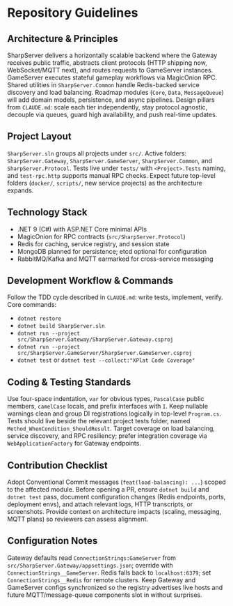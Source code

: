 # Repository Guidelines

## Architecture & Principles
SharpServer delivers a horizontally scalable backend where the Gateway receives public traffic, abstracts client protocols (HTTP shipping now, WebSocket/MQTT next), and routes requests to GameServer instances. GameServer executes stateful gameplay workflows via MagicOnion RPC. Shared utilities in `SharpServer.Common` handle Redis-backed service discovery and load balancing. Roadmap modules (`Core`, `Data`, `MessageQueue`) will add domain models, persistence, and async pipelines. Design pillars from `CLAUDE.md`: scale each tier independently, stay protocol agnostic, decouple via queues, guard high availability, and push real-time updates.

## Project Layout
`SharpServer.sln` groups all projects under `src/`. Active folders: `SharpServer.Gateway`, `SharpServer.GameServer`, `SharpServer.Common`, and `SharpServer.Protocol`. Tests live under `tests/` with `<Project>.Tests` naming, and `test-rpc.http` supports manual RPC checks. Expect future top-level folders (`docker/`, `scripts/`, new service projects) as the architecture expands.

## Technology Stack
- .NET 9 (C#) with ASP.NET Core minimal APIs
- MagicOnion for RPC contracts (`src/SharpServer.Protocol`)
- Redis for caching, service registry, and session state
- MongoDB planned for persistence; etcd optional for configuration
- RabbitMQ/Kafka and MQTT earmarked for cross-service messaging

## Development Workflow & Commands
Follow the TDD cycle described in `CLAUDE.md`: write tests, implement, verify. Core commands:
- `dotnet restore`
- `dotnet build SharpServer.sln`
- `dotnet run --project src/SharpServer.Gateway/SharpServer.Gateway.csproj`
- `dotnet run --project src/SharpServer.GameServer/SharpServer.GameServer.csproj`
- `dotnet test` or `dotnet test --collect:"XPlat Code Coverage"`

## Coding & Testing Standards
Use four-space indentation, `var` for obvious types, `PascalCase` public members, `camelCase` locals, and prefix interfaces with `I`. Keep nullable warnings clean and group DI registrations logically in top-level `Program.cs`. Tests should live beside the relevant project tests folder, named `Method_WhenCondition_ShouldResult`. Target coverage on load balancing, service discovery, and RPC resiliency; prefer integration coverage via `WebApplicationFactory` for Gateway endpoints.

## Contribution Checklist
Adopt Conventional Commit messages (`feat(load-balancing): ...`) scoped to the affected module. Before opening a PR, ensure `dotnet build` and `dotnet test` pass, document configuration changes (Redis endpoints, ports, deployment envs), and attach relevant logs, HTTP transcripts, or screenshots. Provide context on architecture impacts (scaling, messaging, MQTT plans) so reviewers can assess alignment.

## Configuration Notes
Gateway defaults read `ConnectionStrings:GameServer` from `src/SharpServer.Gateway/appsettings.json`; override with `ConnectionStrings__GameServer`. Redis falls back to `localhost:6379`; set `ConnectionStrings__Redis` for remote clusters. Keep Gateway and GameServer configs synchronized so the registry advertises live hosts and future MQTT/message-queue components slot in without surprises.
